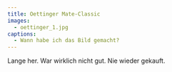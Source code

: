 ```yaml
---
title: Oettinger Mate-Classic
images:
  - oettinger_1.jpg
captions:
  - Wann habe ich das Bild gemacht?
---
```


Lange her. War wirklich nicht gut. Nie wieder gekauft.
